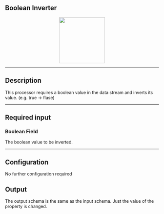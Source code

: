 <!--
  ~ Licensed to the Apache Software Foundation (ASF) under one or more
  ~ contributor license agreements.  See the NOTICE file distributed with
  ~ this work for additional information regarding copyright ownership.
  ~ The ASF licenses this file to You under the Apache License, Version 2.0
  ~ (the "License"); you may not use this file except in compliance with
  ~ the License.  You may obtain a copy of the License at
  ~
  ~    http://www.apache.org/licenses/LICENSE-2.0
  ~
  ~ Unless required by applicable law or agreed to in writing, software
  ~ distributed under the License is distributed on an "AS IS" BASIS,
  ~ WITHOUT WARRANTIES OR CONDITIONS OF ANY KIND, either express or implied.
  ~ See the License for the specific language governing permissions and
  ~ limitations under the License.
  ~
  -->

## Boolean Inverter

<p align="center"> 
    <img src="/img/pipeline-elements/org.apache.streampipes.processors.transformation.jvm.booloperator.inverter/icon.png" width="150px;" class="pe-image-documentation"/>
</p>

***

## Description

This processor requires a boolean value in the data stream and inverts its value. (e.g. true -> flase)

***

## Required input

### Boolean Field

The boolean value to be inverted.

***

## Configuration
No further configuration required

## Output
The output schema is the same as the input schema. Just the value of the property is changed.